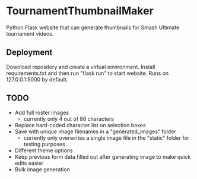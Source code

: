# TournamentThumbnailMaker

Python Flask website that can generate thumbnails for Smash Ultimate tournament videos. 

## Deployment

Download repository and create a virtual environment. Install requirements.txt and then run "flask run" to start website. Runs on 127.0.0.1:5000 by default.

## TODO

* Add full roster images  
  * currently only 4 out of 86 characters
* Replace hard-coded character list on selection boxes
* Save with unique image filenames in a "generated_images" folder
  * currently only overwrites a single image file in the "static" folder for testing purposes
* Different theme options
* Keep previous form data filled out after generating image to make quick edits easier
* Bulk image generation
